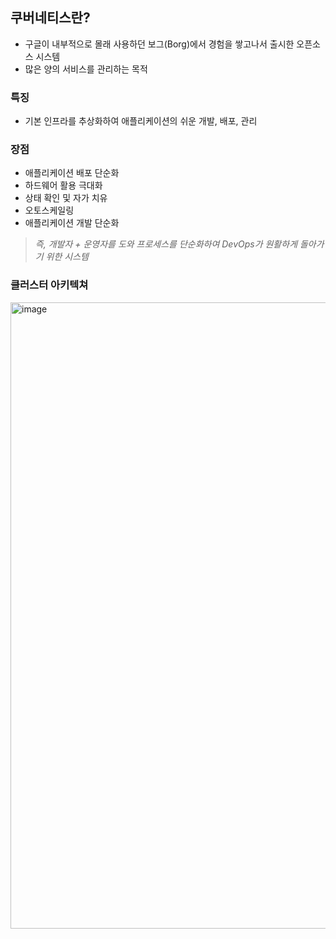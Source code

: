 ## 쿠버네티스란?
- 구글이 내부적으로 몰래 사용하던 보그(Borg)에서 경험을 쌓고나서 출시한 오픈소스 시스템
- 많은 양의 서비스를 관리하는 목적

### 특징
-  기본 인프라를 추상화하여 애플리케이션의 쉬운 개발, 배포, 관리

### 장점
- 애플리케이션 배포 단순화
- 하드웨어 활용 극대화
- 상태 확인 및 자가 치유
- 오토스케일링
- 애플리케이션 개발 단순화

> *즉, 개발자 + 운영자를 도와 프로세스를 단순화하여 DevOps가 원활하게 돌아가기 위한 시스템*

### 클러스터 아키텍쳐
<img width="1002" alt="image" src="https://user-images.githubusercontent.com/106303141/184526652-1e398bb4-787e-469d-8198-7448fd1944c8.png">
